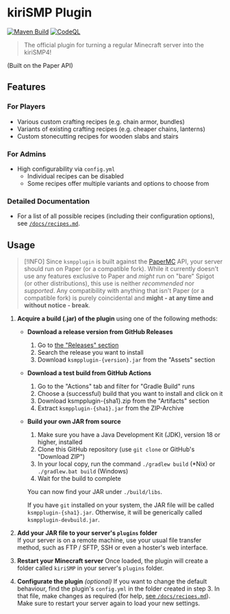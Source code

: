 # kiriSMP Plugin

[![Maven Build](https://github.com/kiriDevs/ksmpplugin/actions/workflows/maven_build.yml/badge.svg)](https://github.com/kiriDevs/ksmpplugin/actions/workflows/maven_build.yml)
[![CodeQL](https://github.com/kiriDevs/ksmpplugin/actions/workflows/codeql.yml/badge.svg)](https://github.com/kiriDevs/ksmpplugin/actions/workflows/codeql.yml)

> The official plugin for turning a regular Minecraft server into the kiriSMP4!

(Built on the Paper API)

## Features

### For Players

- Various custom crafting recipes (e.g. chain armor, bundles)
- Variants of existing crafting recipes (e.g. cheaper chains, lanterns)
- Custom stonecutting recipes for wooden slabs and stairs

### For Admins

- High configurability via `config.yml`
  - Individual recipes can be disabled
  - Some recipes offer multiple variants and options to choose from

### Detailed Documentation

- For a list of all possible recipes (including their configuration options),
  see [`/docs/recipes.md`](/docs/recipes.md).

## Usage

> [!INFO]
> Since `ksmpplugin` is built against the [PaperMC](https://papermc.io) API,
> your server should run on Paper (or a compatible fork). While it currently
doesn't use any features exclusive to Paper and *might* run on "bare" Spigot
> (or other distributions), this use is neither *recommended* nor *supported*.
> Any compatibility with anything that isn't Paper (or a compatible fork) is
> purely coincidental and **might - at any time and without notice - break**.

1. **Acquire a build (.jar) of the plugin** using one of the following methods: <br>
   - **Download a release version from GitHub Releases**
     1. Go to [the "Releases" section](https://github.com/kiriDevs/ksmpplugin/releases)
     2. Search the release you want to install
     3. Download `ksmpplugin-{version}.jar` from the "Assets" section

   - **Download a test build from GitHub Actions**
     1. Go to the "Actions" tab and filter for "Gradle Build" runs
     2. Choose a (successful) build that you want to install and click on it
     3. Download ksmpplugin-{sha1}.zip from the "Artifacts" section
     4. Extract `ksmpplugin-{sha1}.jar` from the ZIP-Archive

   - **Build your own JAR from source** <br>
     1. Make sure you have a Java Development Kit (JDK), version 18 or higher, installed
     2. Clone this GitHub repository (use `git clone` or GitHub's "Download ZIP")
     3. In your local copy, run the command `./gradlew build` (*Nix)
        or `./gradlew.bat build` (Windows)
     4. Wait for the build to complete
    
     You can now find your JAR under `./build/libs`.
     
     If you have `git` installed on your system, the JAR file will be called
     `ksmpplugin-{sha1}.jar`. Otherwise, it will be generically called
     `ksmpplugin-devbuild.jar`.

2. **Add your JAR file to your server's `plugins` folder** <br>
   If your server is on a remote machine, use your usual file transfer method,
   such as FTP / SFTP, SSH or even a hoster's web interface.

3. **Restart your Minecraft server**
   Once loaded, the plugin will create a folder called `kiriSMP` in your
   server's `plugins` folder.

4. **Configurate the plugin** *(optional)*
   If you want to change the default behaviour, find the plugin's `config.yml`
   in the folder created in step 3. In that file, make changes as required
   (for help, [see `/docs/recipes.md`](/docs/recipes.md)).
   Make sure to restart your server again to load your new settings.
